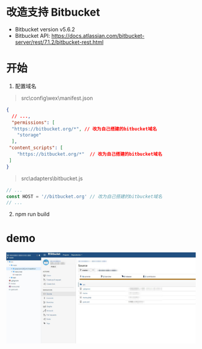 # 改造支持 Bitbucket

- Bitbucket version v5.6.2
- Bitbucket API: https://docs.atlassian.com/bitbucket-server/rest/7.1.2/bitbucket-rest.html

# 开始

1. 配置域名

> src\config\wex\manifest.json

```json
{
  // ...,
  "permissions": [
  "https://bitbucket.org/*", // 改为自己搭建的bitbucket域名
    "storage"
  ],
 "content_scripts": [
    "https://bitbucket.org/*"  // 改为自己搭建的bitbucket域名
 ]
}
```

> src\adapters\bitbucket.js

```js
// ...
const HOST = '//bitbucket.org' // 改为自己搭建的bitbucket域名
// ...
```

2. npm run build


# demo

![demo](./docs/demo2.jpg)